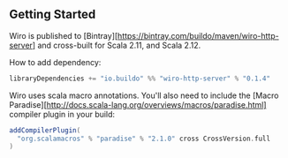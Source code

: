 ## Getting Started

Wiro is published to [Bintray][https://bintray.com/buildo/maven/wiro-http-server] and cross-built for Scala 2.11, and Scala 2.12.

How to add dependency:

```scala
libraryDependencies += "io.buildo" %% "wiro-http-server" % "0.1.4"
```

Wiro uses scala macro annotations.  You'll also need to include the [Macro Paradise][http://docs.scala-lang.org/overviews/macros/paradise.html] compiler plugin in your build:

```scala
addCompilerPlugin(
  "org.scalamacros" % "paradise" % "2.1.0" cross CrossVersion.full
)
```
